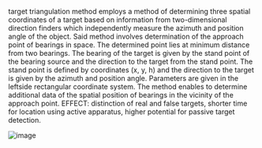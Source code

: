 target triangulation method
employs a method of determining three spatial
coordinates of a target based on information from
two-dimensional direction finders which
independently measure the azimuth and position
angle of the object. Said method involves
determination of the approach point of bearings in
space. The determined point lies at minimum distance
from two bearings. The bearing of the target is given
by the stand point of the bearing source and the
direction to the target from the stand point. The
stand point is defined by coordinates (x, y, h) and
the direction to the target is given by the azimuth
and position angle. Parameters are given in the leftside rectangular coordinate system. The method
enables to determine additional data of the spatial
position of bearings in the vicinity of the approach
point.
EFFECT: distinction of real and false targets,
shorter time for location using active apparatus,
higher potential for passive target detection.


![image](https://github.com/Laoooq/triangulation/assets/117814347/897ccda4-f0bb-43a5-a441-b67986411336)

